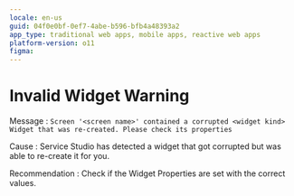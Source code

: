 ```yaml
---
locale: en-us
guid: 04f0e0bf-0ef7-4abe-b596-bfb4a48393a2
app_type: traditional web apps, mobile apps, reactive web apps
platform-version: o11
figma:
---
```


# Invalid Widget Warning

Message
:   `Screen '<screen name>' contained a corrupted <widget kind> Widget that was re-created. Please check its properties`

Cause
:   Service Studio has detected a widget that got corrupted but was able to re-create it for you.

Recommendation
:   Check if the Widget Properties are set with the correct values.
